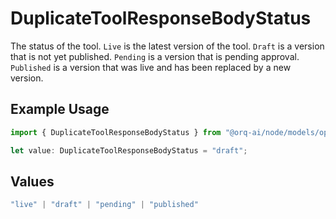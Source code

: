 # DuplicateToolResponseBodyStatus

The status of the tool. `Live` is the latest version of the tool. `Draft` is a version that is not yet published. `Pending` is a version that is pending approval. `Published` is a version that was live and has been replaced by a new version.

## Example Usage

```typescript
import { DuplicateToolResponseBodyStatus } from "@orq-ai/node/models/operations";

let value: DuplicateToolResponseBodyStatus = "draft";
```

## Values

```typescript
"live" | "draft" | "pending" | "published"
```
